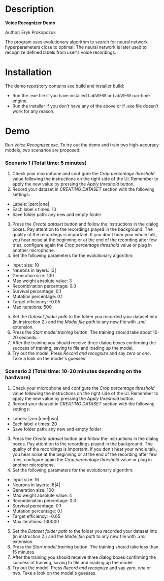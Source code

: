 # Description
**Voice Recognizer Demo**

Author: Eryk Prokopczuk

The program uses evolutionary algorithm to search for neural network hyperparameters close to optimal.
The neural network is later used to recognize defined labels from user's voice recordings.

# Installation
The demo repository contains exe build and installer build:
* Run the .exe file if you have installed LabVIEW or LabVIEW run-time engine.
* Run the installer if you don't have any of the above or if .exe file doesn't work for any reason.

# Demo
Run *Voice Recognizer.exe*. To try out the demo and train two high-accuracy models, two scenarios are proposed:
### Scenario 1 (Total time: 5 minutes)
1. Check your microphone and configure the *Crop percentage threshold* value following the instructions on the right side of the UI. Remember to apply the new value by pressing the *Apply threshold* button.
2. Record your dataset in *CREATING DATASET* section with the following settings:
- Labels: |zero|one|
- Each label x times: 10
- Save folder path: any new and empty folder
3. Press the *Create dataset* button and follow the instructions in the dialog boxes. Pay attention to the recordings played in the background. The quality of the recordings is important. If you don't hear your whole talk, you hear noise at the beginning or at the end of the recording after few tries, configure again the *Crop percentage threshold* value or plug in another microphone.
4. Set the following parameters for the evolutionary algorithm:
- Input size: 10
- Neurons in layers: |3|
- Generation size: 100
- Max weight absolute value: 3
- Recombination percentage: 0.3
- Survival percentage: 0.1
- Mutation percentage: 0.1
- Target efficiency: -0.05
- Max iterations: 500
5. Set the *Dataset folder path* to the folder you recorded your dataset into (in instruction 2.) and the *Model file path* to any new file with *.xml* extension.
6. Press the *Start model training* button. The training should take about 10-20 seconds.
7. After the training you should receive three dialog boxes confirming the success of training, saving to file and loading up the model.
8. Try out the model. Press *Record and recognize* and say *zero* or *one*. Take a look on the model's guesses.

### Scenario 2 (Total time: 10-30 minutes depending on the hardware)
1. Check your microphone and configure the *Crop percentage threshold* value following the instructions on the right side of the UI. Remember to apply the new value by pressing the *Apply threshold* button.
2. Record your dataset in *CREATING DATASET* section with the following settings:
- Labels: |zero|one|two|
- Each label x times: 20
- Save folder path: any new and empty folder
3. Press the *Create dataset* button and follow the instructions in the dialog boxes. Pay attention to the recordings played in the background. The quality of the recordings is important. If you don't hear your whole talk, you hear noise at the beginning or at the end of the recording after few tries, configure again the *Crop percentage threshold* value or plug in another microphone.
4. Set the following parameters for the evolutionary algorithm:
- Input size: 16
- Neurons in layers: |6|4|
- Generation size: 100
- Max weight absolute value: 4
- Recombination percentage: 0.3
- Survival percentage: 0.1
- Mutation percentage: 0.1
- Target efficiency: -0.05
- Max iterations: 130000
5. Set the *Dataset folder path* to the folder you recorded your dataset into (in instruction 2.) and the *Model file path* to any new file with *.xml* extension.
6. Press the *Start model training* button. The training should take less than 15 minutes.
7. After the training you should receive three dialog boxes confirming the success of training, saving to file and loading up the model.
8. Try out the model. Press *Record and recognize* and say *zero*, *one* or *two*. Take a look on the model's guesses.